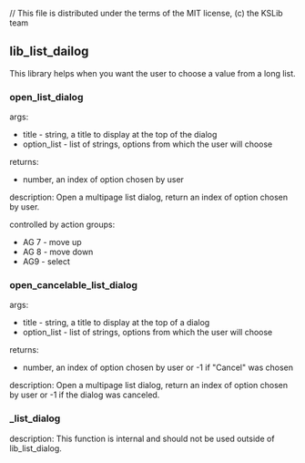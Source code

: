 // This file is distributed under the terms of the MIT license, (c) the KSLib team

## lib_list_dailog

This library helps when you want the user to choose a value from a long list.

### open_list_dialog

args:
  * title - string, a title to display at the top of the dialog
  * option_list - list of strings, options from which the user will choose

returns:
  * number, an index of option chosen by user

description:
  Open a multipage list dialog, return an index of option chosen by user.

controlled by action groups:
  * AG 7 - move up
  * AG 8 - move down
  * AG9 - select

### open_cancelable_list_dialog

args:
  * title - string, a title to display at the top of a dialog
  * option_list - list of strings, options from which the user will choose

returns:
  * number, an index of option chosen by user or -1 if "Cancel" was chosen

description:
  Open a multipage list dialog, return an index of option chosen by user
  or -1 if the dialog was canceled.

### _list_dialog

description:
  This function is internal and should not be used outside of lib_list_dialog.
